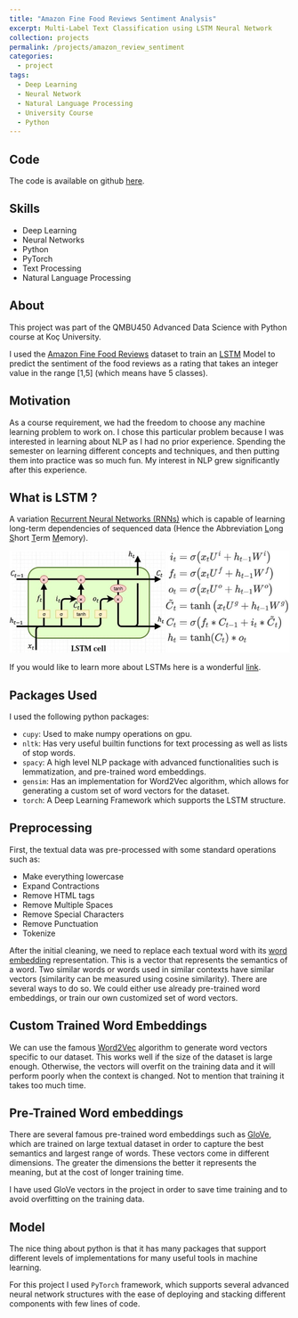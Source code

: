 ```yaml
---
title: "Amazon Fine Food Reviews Sentiment Analysis"
excerpt: Multi-Label Text Classification using LSTM Neural Network
collection: projects
permalink: /projects/amazon_review_sentiment
categories:
  - project
tags:
  - Deep Learning
  - Neural Network
  - Natural Language Processing
  - University Course
  - Python
---
```


## Code

The code is available on github [here](https://github.com/NazirNayal8/amazon-food-review-text-classification).

## Skills

* Deep Learning
* Neural Networks
* Python
* PyTorch
* Text Processing
* Natural Language Processing

## About

This project was part of the QMBU450 Advanced Data Science with Python course at Koç University.

I used the [Amazon Fine Food Reviews](https://www.kaggle.com/snap/amazon-fine-food-reviews) dataset to train an [LSTM](https://en.wikipedia.org/wiki/Long_short-term_memory) Model to predict the sentiment of the food reviews as a rating that takes an integer value in the range [1,5] (which means have 5 classes).

## Motivation

As a course requirement, we had the freedom to choose any machine learning problem to work on. I chose this particular problem because I was interested in
learning about NLP as I had no prior experience. Spending the semester on learning different concepts and techniques, and then putting them into practice was
so much fun. My interest in NLP grew significantly after this experience.

## What is LSTM ?

A variation [Recurrent Neural Networks (RNNs)](https://en.wikipedia.org/wiki/Recurrent_neural_network) which is capable of learning long-term dependencies of sequenced data (Hence the Abbreviation <u>L</u>ong <u>S</u>hort <u>T</u>erm <u>M</u>emory).

  ![LSTM](../images/lstm.png)


If you would like to learn more about LSTMs here is a wonderful [link](http://colah.github.io/posts/2015-08-Understanding-LSTMs/).  

## Packages Used

I used the following python packages:

* `cupy`: Used to make numpy operations on gpu.
* `nltk`: Has very useful builtin functions for text processing as well as lists of stop words.
* `spacy`: A high level NLP package with advanced functionalities such is lemmatization, and pre-trained word embeddings.
* `gensim`: Has an implementation for Word2Vec algorithm, which allows for generating a custom set of word vectors for the dataset.
* `torch`: A Deep Learning Framework which supports the LSTM structure.


## Preprocessing

First, the textual data was pre-processed with some standard operations such as:

* Make everything lowercase
* Expand Contractions
* Remove HTML tags
* Remove Multiple Spaces
* Remove Special Characters
* Remove Punctuation
* Tokenize

After the initial cleaning, we need to replace each textual word with its [word embedding](https://machinelearningmastery.com/what-are-word-embeddings/) representation. This is a vector that represents the semantics of a word. Two similar words or words used in similar contexts have similar vectors (similarity can be measured using cosine similarity). There are several ways to do so. We could either use already pre-trained word embeddings, or train our own customized set of word vectors.

## Custom Trained Word Embeddings

We can use the famous [Word2Vec](https://en.wikipedia.org/wiki/Word2vec) algorithm to generate word vectors specific to our dataset. This works well if the size of the dataset is large enough. Otherwise, the vectors will overfit on the training data and it will perform poorly when the context is changed. Not to mention that training it takes too much time.

## Pre-Trained Word embeddings

There are several famous pre-trained word embeddings such as [GloVe](https://nlp.stanford.edu/projects/glove/), which are trained on large textual dataset in order to capture the best semantics and largest range of words. These vectors come in different dimensions. The greater the dimensions the better it represents the meaning, but at the cost of longer training time.

I have used GloVe vectors in the project in order to save time training and to avoid overfitting on the training data.

## Model

The nice thing about python is that it has many packages that support different levels of implementations for many useful tools in machine learning.

For this project I used `PyTorch` framework, which supports several advanced neural network structures with the ease of deploying and stacking different components with few lines of code.
